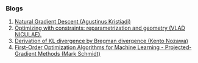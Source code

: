 ### Blogs

1. [Natural Gradient Descent (Agustinus Kristiadi)](https://agustinus.kristia.de/techblog/2018/03/14/natural-gradient/)
2. [Optimizing with constraints: reparametrization and geometry (VLAD NICULAE).](https://vene.ro/blog/mirror-descent.html)
3. [Derivation of KL divergence by Bregman divergence (Kento Nozawa)](https://nzw0301.github.io/2018/04/KL_as_Bregman)
4. [First-Order Optimization Algorithms for Machine Learning - Projected-Gradient Methods (Mark Schmidt)](https://www.cs.ubc.ca/~schmidtm/Courses/5XX-S20/S5.pdf)

